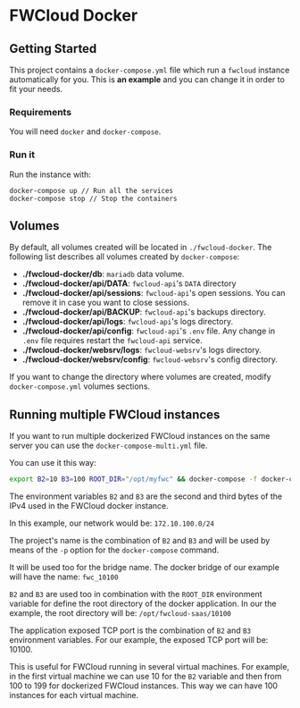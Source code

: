 # FWCloud Docker

## Getting Started
This project contains a `docker-compose.yml` file which run a `fwcloud` instance automatically for you. This is **an example** and you can change it in order to fit your needs.

### Requirements
You will need `docker` and `docker-compose`.

### Run it
Run the instance with:

```
docker-compose up // Run all the services
docker-compose stop // Stop the containers
```

## Volumes
By default, all volumes created will be located in `./fwcloud-docker`. The following list describes all volumes created by `docker-compose`:

* **./fwcloud-docker/db**: `mariadb` data volume.
* **./fwcloud-docker/api/DATA**: `fwcloud-api`'s `DATA` directory
* **./fwcloud-docker/api/sessions**: `fwcloud-api`'s open sessions. You can remove it in case you want to close sessions.
* **./fwcloud-docker/api/BACKUP**: `fwcloud-api`'s backups directory.
* **./fwcloud-docker/api/logs**: `fwcloud-api`'s logs directory.
* **./fwcloud-docker/api/config**: `fwcloud-api`'s `.env` file. Any change in `.env` file requires restart the `fwcloud-api` service.
* **./fwcloud-docker/websrv/logs**: `fwcloud-websrv`'s logs directory.
* **./fwcloud-docker/websrv/config**: `fwcloud-websrv`'s config directory.

If you want to change the directory where volumes are created, modify `docker-compose.yml` volumes sections.

## Running multiple FWCloud instances
If you want to run multiple dockerized FWCloud instances on the same server you can use the `docker-compose-multi.yml` file.

You can use it this way:
```bash
export B2=10 B3=100 ROOT_DIR="/opt/myfwc" && docker-compose -f docker-compose-multi.yml -p ${B2}${B3} up
```

The environment variables `B2` and `B3` are the second and third bytes of the IPv4 used in the FWCloud docker instance.

In this example, our network would be: `172.10.100.0/24`

The project's name is the combination of `B2` and `B3` and will be used by means of the `-p` option for the `docker-compose` command.

It will be used too for the bridge name. The docker bridge of our example will have the name: `fwc_10100`

 `B2` and `B3` are used too in combination with the `ROOT_DIR` environment variable for define the root directory of the docker application. In our the example, the root directory will be:
`/opt/fwcloud-saas/10100`

The application exposed TCP port is the combination of `B2` and `B3` environment variables. For our example, the exposed TCP port will be: 10100.

This is useful for FWCloud running in several virtual machines. For example, in the first virtual machine we can use 10 for the `B2` variable and then from 100 to 199 for dockerized FWCloud instances. This way we can have 100 instances for each virtual machine.
